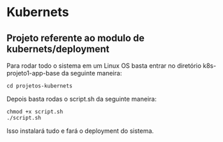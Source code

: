 # Kubernets

## Projeto referente ao modulo de kubernets/deployment

Para rodar todo o sistema em um Linux OS basta entrar no diretório k8s-projeto1-app-base da seguinte maneira:

	cd projetos-kubernets

Depois basta rodas o script.sh da seguinte maneira:
	
	chmod +x script.sh
	./script.sh

Isso instalará tudo e fará o deployment do sistema.

